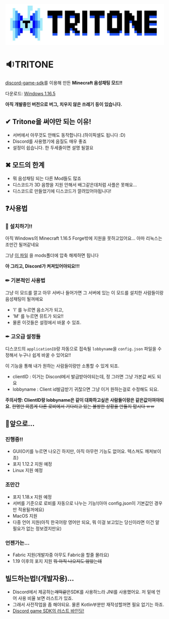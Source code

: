 ![Logo](./image/tritonelogo.jpg)

# 🔉TRITONE
[discord-game-sdk](https://discord.com/developers/docs/game-sdk/sdk-starter-guide)를 이용해 만든 **Minecraft 음성채팅 모드!!**

다운로드: [Windows 1.16.5](https://github.com/Iroom-gbs/tritone/releases/download/beta/tritone-beta.zip)

**아직 개발중인 버전으로 버그, 치우지 않은 쓰레기 등이 있습니다.**

## ✔ Tritone을 써야만 되는 이유!
* 서버에서 아무것도 안해도 동작합니다.(하이픽셀도 됩니다 :D)
* Discord를 사용했기에 음질도 매우 좋죠
* 설정이 쉽습니다. 한 두세줄이면 설명 될껄요

## ✖ 모드의 한계
* 뭐 음성채팅 되는 다른 Mod들도 많죠
* 디스코드가 3D 음향을 지원 안해서 배그같은데처럼 사플은 못해요...
* 디스코드로 만들었기에 디스코드가 깔려있어야됩니다!

## ❓사용법

### 🚀 설치하기!!
아직 Windows의 Minecraft 1.16.5 Forge밖에 지원을 못하고있어요... 아마 리눅스는 조만간 될꺼같네요

그냥 [이 파일](https://github.com/Iroom-gbs/tritone/releases) 을 mods폴더에 압축 해제하면 됩니다

**아 그리고, Discord가 켜져있어야되요!!!**
  
### ✏ 기본적인 사용법
그냥 이 모드를 깔고 아무 서버나 들어가면 그 서버에 있는 이 모드를 설치한 사람들이랑 음성채팅이 될꺼에요

* 'I' 를 누르면 음소거가 되고,
* 'M' 를 누르면 뮤트가 되요!!
* 물론 이것들은 설정에서 바꿀 수 있죠.

### ✒ 고오급 설정들
디스코드의 `applicationID`랑 자동으로 접속될 `lobbyname`을 `config.json` 파일을 수정해서 누구나 쉽게 바꿀 수 있어요!!

이 기능을 통해 내가 원하는 사람들이랑만 소통할 수 있게 되죠.
* clientID : 이거는 Discord에서 발급받아야되는데, 정 그러면 그냥 가본값 써도 되요
* lobbyname : Client id발급받기 귀찮으면 그냥 이거 원하는걸로 수정해도 되요.

**주의사항: ClientID랑 lobbyname은 같이 대화하고싶은 사람들이랑은 같은값이여야되요.**
~~한명만 외롭게 다른 로비에서 기다리고 있는 불쌍한 상황을 만들지 맙시다 ㅠㅠ~~

## 🚩앞으로...

### 진행중!!
* GUI(O키를 누르면 나오긴 하지만, 아직 아무런 기능도 없어요. 텍스쳐도 깨져보이죠)
* 포지 1.12.2 지원 예정
* Linux 지원 예정

### 조만간
* 포지 1.18.x 지원 예정
* 서버를 기준으로 로비를 자동으로 나누는 기능!(아마 config.json이 기본값인 경우만 적용될꺼에요)
* MacOS 지원
* 다중 언어 지원(아직 한국어랑 영어만 되요, 뭐 이걸 보고있는 당신이라면 이건 알 필요가 없는 정보겠지만요)

### 언젠가는...
* Fabric 지원(개발자중 아무도 Fabric을 할줄 몰라요)
* 1.19 이후의 포지 지원 ~~뭐 아직 나오지도 않았는데~~
   
## 빌드하는법!(개발자용)...
 * Discord에서 제공하는~~개떡같은~~SDK를 사용하느라 JNI를 사용했어요. 저 밑에 언어 사용 비율 보면 러스트가 있죠.
 * 그래서 사전작업을 좀 해야되요. 물론 Kotlin부분만 재작성할꺼면 필요 없기는 하죠.
 * [Discord game SDK의 러스트 바인딩!](https://github.com/ldesgoui/discord_game_sdk)
